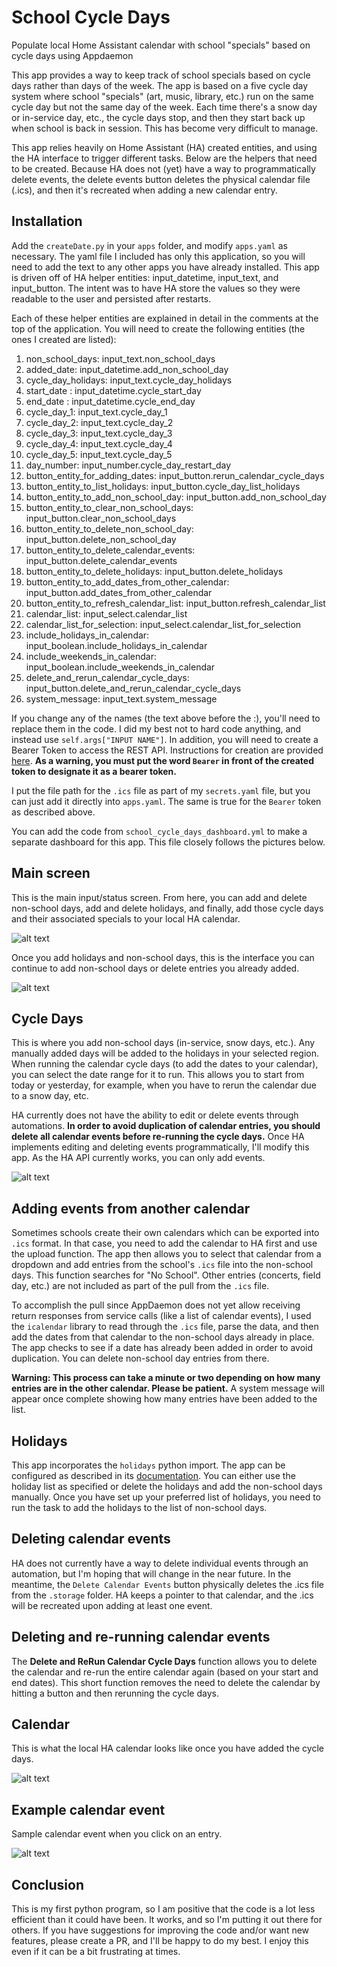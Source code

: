 # School Cycle Days
Populate local Home Assistant calendar with school "specials" based on cycle days using Appdaemon

This app provides a way to keep track of school specials based on cycle days rather than days of the week. The app is based on a five cycle day system where school "specials" (art, music, library, etc.) run on the same cycle day but not the same day of the week. Each time there's a snow day or in-service day, etc., the cycle days stop, and then they start back up when school is back in session. This has become very difficult to manage. 

This app relies heavily on Home Assistant (HA) created entities, and using the HA interface to trigger different tasks. Below are the helpers that need to be created. Because HA does not (yet) have a way to programmatically delete events, the delete events button deletes the physical calendar file (.ics), and then it's recreated when adding a new calendar entry.

## Installation

Add the ```createDate.py``` in your ```apps``` folder, and modify ```apps.yaml``` as necessary. The yaml file I included has only this application, so you will need to add the text to any other apps you have already installed. This app is driven off of HA helper entities: input_datetime, input_text, and input_button. The intent was to have HA store the values so they were readable to the user and persisted after restarts. 

Each of these helper entities are explained in detail in the comments at the top of the application. You will need to create the following entities (the ones I created are listed):

1. non_school_days: input_text.non_school_days
2. added_date: input_datetime.add_non_school_day
3. cycle_day_holidays: input_text.cycle_day_holidays
4. start_date : input_datetime.cycle_start_day
5. end_date : input_datetime.cycle_end_day
6. cycle_day_1: input_text.cycle_day_1
7. cycle_day_2: input_text.cycle_day_2
8. cycle_day_3: input_text.cycle_day_3
9. cycle_day_4: input_text.cycle_day_4
10. cycle_day_5: input_text.cycle_day_5
11. day_number: input_number.cycle_day_restart_day
12. button_entity_for_adding_dates: input_button.rerun_calendar_cycle_days
13. button_entity_to_list_holidays: input_button.cycle_day_list_holidays
14. button_entity_to_add_non_school_day: input_button.add_non_school_day
15. button_entity_to_clear_non_school_days: input_button.clear_non_school_days
16. button_entity_to_delete_non_school_day: input_button.delete_non_school_day
17. button_entity_to_delete_calendar_events: input_button.delete_calendar_events
18. button_entity_to_delete_holidays: input_button.delete_holidays
19. button_entity_to_add_dates_from_other_calendar: input_button.add_dates_from_other_calendar
20. button_entity_to_refresh_calendar_list: input_button.refresh_calendar_list
21. calendar_list: input_select.calendar_list
22. calendar_list_for_selection: input_select.calendar_list_for_selection
23. include_holidays_in_calendar: input_boolean.include_holidays_in_calendar
24. include_weekends_in_calendar: input_boolean.include_weekends_in_calendar
25. delete_and_rerun_calendar_cycle_days: input_button.delete_and_rerun_calendar_cycle_days
26. system_message: input_text.system_message

If you change any of the names (the text above before the :), you'll need to replace them in the code. I did my best not to hard code anything, and instead use ```self.args["INPUT NAME"]```. In addition, you will need to create a Bearer Token to access the REST API. Instructions for creation are provided [here](https://www.home-assistant.io/docs/authentication/ "Authentication"). <b>As a warning, you must put the word ```Bearer``` in front of the created token to designate it as a bearer token.</b>

I put the file path for the ```.ics``` file as part of my ```secrets.yaml``` file, but you can just add it directly into ```apps.yaml```. The same is true for the ```Bearer``` token as described above.

You can add the code from ```school_cycle_days_dashboard.yml``` to make a separate dashboard for this app. This file closely follows the pictures below.

## Main screen
This is the main input/status screen. From here, you can add and delete non-school days, add and delete holidays, and finally, add those cycle days and their associated specials to your local HA calendar. 

![alt text](https://github.com/gmalbert/schoolCycleDays/blob/main/main_screen.JPG "Main screen")


Once you add holidays and non-school days, this is the interface you can continue to add non-school days or delete entries you already added.

![alt text](https://github.com/gmalbert/schoolCycleDays/blob/main/main_screen_with_entries.JPG "Main screen with entries")

## Cycle Days
This is where you add non-school days (in-service, snow days, etc.). Any manually added days will be added to the holidays in your selected region. When running the calendar cycle days (to add the dates to your calendar), you can select the date range for it to run. This allows you to start from today or yesterday, for example, when you have to rerun the calendar due to a snow day, etc.

HA currently does not have the ability to edit or delete events through automations. **In order to avoid duplication of calendar entries, you should delete all calendar events before re-running the cycle days.** Once HA implements editing and deleting events programmatically, I'll modify this app. As the HA API currently works, you can only add events.

![alt text](https://github.com/gmalbert/schoolCycleDays/blob/main/cycle_days.JPG "Cycle Days")

## Adding events from another calendar
Sometimes schools create their own calendars which can be exported into ```.ics``` format. In that case, you need to add the calendar to HA first and use the upload function. The app then allows you to select that calendar from a dropdown and add entries from the school's ```.ics``` file into the non-school days. This function searches for "No School". Other entries (concerts, field day, etc.) are not included as part of the pull from the ```.ics``` file. 

To accomplish the pull since AppDaemon does not yet allow receiving return responses from service calls (like a list of calendar events), I used the ```icalendar``` library to read through the ```.ics``` file, parse the data, and then add the dates from that calendar to the non-school days already in place. The app checks to see if a date has already been added in order to avoid duplication. You can delete non-school day entries from there.

**Warning: This process can take a minute or two depending on how many entries are in the other calendar. Please be patient.** A system message will appear once complete showing how many entries have been added to the list.

## Holidays
This app incorporates the ```holidays``` python import. The app can be configured as described in its [documentation](https://pypi.org/project/holidays/ "Python Holidays documentation"). You can either use the holiday list as specified or delete the holidays and add the non-school days manually. Once you have set up your preferred list of holidays, you need to run the task to add the holidays to the list of non-school days. 

## Deleting calendar events
HA does not currently have a way to delete individual events through an automation, but I'm hoping that will change in the near future. In the meantime, the ```Delete Calendar Events``` button physically deletes the .ics file from the ```.storage``` folder. HA keeps a pointer to that calendar, and the .ics will be recreated upon adding at least one event.

## Deleting and re-running calendar events
The **Delete and ReRun Calendar Cycle Days** function allows you to delete the calendar and re-run the entire calendar again (based on your start and end dates). This short function removes the need to delete the calendar by hitting a button and then rerunning the cycle days.  

## Calendar
This is what the local HA calendar looks like once you have added the cycle days.

![alt text](https://github.com/gmalbert/schoolCycleDays/blob/main/calendar.JPG "Full calendar")

## Example calendar event
Sample calendar event when you click on an entry.

![alt text](https://github.com/gmalbert/schoolCycleDays/blob/main/calendar_event.JPG "Sample calendar entry")

## Conclusion
This is my first python program, so I am positive that the code is a lot less efficient than it could have been. It works, and so I'm putting it out there for others. If you have suggestions for improving the code and/or want new features, please create a PR, and I'll be happy to do my best. I enjoy this even if it can be a bit frustrating at times.
